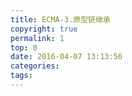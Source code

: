 ```yaml
---
title: ECMA-3.原型链继承
copyright: true
permalink: 1
top: 0
date: 2016-04-07 13:13:56
categories:
tags:
---
```

